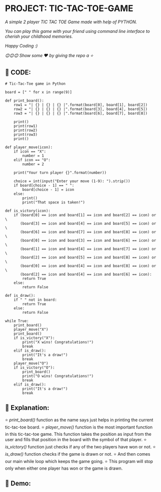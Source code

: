 # PROJECT: TIC-TAC-TOE-GAME

*A simple 2 player TIC TAC TOE Game made with help of PYTHON.* 

*You can play this game with your friend using command line interface to cherish your childhood memories.*

*Happy Coding :)*

*😊😊😊 Show some :heart: by giving the repo a ⭐*

## 💠 CODE:

```
# Tic-Tac-Toe game in Python

board = [" " for x in range(9)]

def print_board():
    row1 = "| {} | {} | {} |".format(board[0], board[1], board[2])
    row2 = "| {} | {} | {} |".format(board[3], board[4], board[5])
    row3 = "| {} | {} | {} |".format(board[6], board[7], board[8])

    print()
    print(row1)
    print(row2)
    print(row3)
    print()

def player_move(icon):
    if icon == "X":
        number = 1
    elif icon == "O":
        number = 2

    print("Your turn player {}".format(number))

    choice = int(input("Enter your move (1-9): ").strip())
    if board[choice - 1] == " ":
        board[choice - 1] = icon
    else:
        print()
        print("That space is taken!")

def is_victory(icon):
    if (board[0] == icon and board[1] == icon and board[2] == icon) or \
       (board[3] == icon and board[4] == icon and board[5] == icon) or \
       (board[6] == icon and board[7] == icon and board[8] == icon) or \
       (board[0] == icon and board[3] == icon and board[6] == icon) or \
       (board[1] == icon and board[4] == icon and board[7] == icon) or \
       (board[2] == icon and board[5] == icon and board[8] == icon) or \
       (board[0] == icon and board[4] == icon and board[8] == icon) or \
       (board[2] == icon and board[4] == icon and board[6] == icon):
        return True
    else:
        return False

def is_draw():
    if " " not in board:
        return True
    else:
        return False

while True:
    print_board()
    player_move("X")
    print_board()
    if is_victory("X"):
        print("X wins! Congratulations!")
        break
    elif is_draw():
        print("It's a draw!")
        break
    player_move("O")
    if is_victory("O"):
        print_board()
        print("O wins! Congratulations!")
        break
    elif is_draw():
        print("It's a draw!")
        break      
```

## 💠 Explanation:

⭐ *print_board()* function as the name says just helps in printing the current tic-tac-toe board.
⭐ *player_move()* function is the most important function in this tic-tac-toe game. This function takes the position as input from the user and fills that position in the board with the symbol of that player.
⭐ *is_victory()* function just checks if any of the two players have won or not.
⭐ *is_draw()* function checks if the game is drawn or not.
⭐ And then comes our main while loop which keeps the game going.
⭐ This program will stop only when either one player has won or the game is drawn.

## 💠 Demo:



